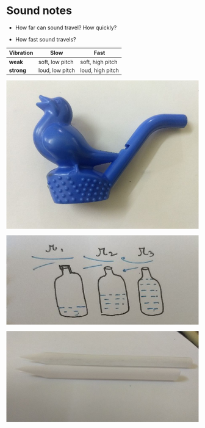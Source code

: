 # Sound notes

- How far can sound travel? How quickly?

- How fast sound travels?

|Vibration|**Slow**|**Fast**|
|---|---|---|
|**weak**|soft, low pitch|soft, high pitch|
|**strong**|loud, low pitch|loud, high pitch|

![](./img/bird.jpeg)

![](./img/bottle.jpeg)

![](./img/flute.jpeg)

